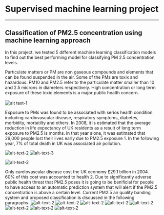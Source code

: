 # Supervised machine learning project
---
## Classification of PM2.5 concentration using machine learning approach
In this project, we tested 5 different machine learning classification models to find out the best performing model for classifying PM 2.5 concentration levels. 

Particulate matters or PM are non gaseous compounds and elements that can be found suspended in the air. Some of the PMs are toxix and hazardous. PM10 and PM2.5 refer to the particulate matter smaller than 10 and 2.5 microns in diameters respectively. High concentration or long term exposure of these toxic elements is a major public health concern.
<br>
<br>
![alt text-1](https://github.com/szabeenglobal/Classification-of-PM2.5-concentration-using-machine-learning-approach/blob/main/images/slide03.jpg)


Exposure to PMs was found to be associated with serios health condition including cardiovascular disease, respiratory symptoms, diabetes, morbidity, mortatilty and others. In 2008, it is estimated that the average reduction in life expectancy of UK residents as a result of long term exposure to PM2.5 is months. In that year alone, it was estimated that 29,000 people lost their lives early due to PM2.5 exposure 1. In the following year, 7% of total death in UK was associated air pollution. 

![alt-text-2](https://github.com/szabeenglobal/Classification-of-PM2.5-concentration-using-machine-learning-approach/blob/main/images/Slide04.jpg) ![alt-text-3](https://github.com/szabeenglobal/Classification-of-PM2.5-concentration-using-machine-learning-approach/blob/main/images/Slide06.jpg)

![alt-text-2](https://github.com/szabeenglobal/Classification-of-PM2.5-concentration-using-machine-learning-approach/blob/main/images/annual_uk-pm-concentration.jpg.jpg)


Only cardiovascular disease cost the UK economy £29.1 billion in 2004. 60% of this cost was accounted to health 2. Due to significantly adverse public health threat that PM2.5 poses it is going to be benificial for people to have access to an automatic prediction system that will alert if the PM2.5 concentration is above a certain level. Current PM2.5 air quality banding system and proposed classification is discussed in the following paragraphs.
![alt-text-2](https://github.com/szabeenglobal/Classification-of-PM2.5-concentration-using-machine-learning-approach/blob/main/images/Slide08.jpg)
![alt-text-2](https://github.com/szabeenglobal/Classification-of-PM2.5-concentration-using-machine-learning-approach/blob/main/images/Slide09.jpg)
![alt-text-2](https://github.com/szabeenglobal/Classification-of-PM2.5-concentration-using-machine-learning-approach/blob/main/images/Slide010.jpg)
![alt-text-2](https://github.com/szabeenglobal/Classification-of-PM2.5-concentration-using-machine-learning-approach/blob/main/images/Slide11.jpg)
![alt-text-2](https://github.com/szabeenglobal/Classification-of-PM2.5-concentration-using-machine-learning-approach/blob/main/images/Slide12.jpg)
![alt-text-2](https://github.com/szabeenglobal/Classification-of-PM2.5-concentration-using-machine-learning-approach/blob/main/images/Slide13.jpg)
![alt-text-2](https://github.com/szabeenglobal/Classification-of-PM2.5-concentration-using-machine-learning-approach/blob/main/images/Slide14.jpg)
![alt-text-2](https://github.com/szabeenglobal/Classification-of-PM2.5-concentration-using-machine-learning-approach/blob/main/images/Slide15.jpg)
